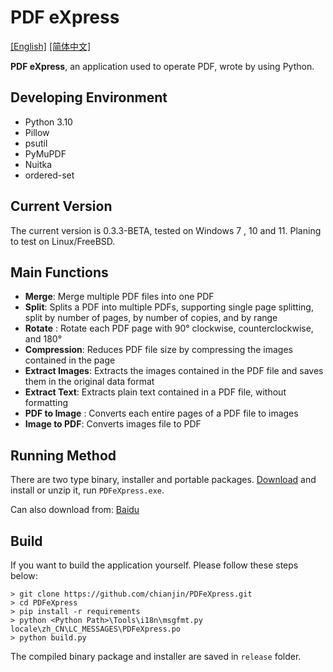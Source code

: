 # PDF eXpress

[[English]](https://github.com/chianjin/PDFeXpress/blob/main/README.md)  [[简体中文]](https://github.com/chianjin/PDFeXpress/blob/main/README.zh_CN.md)

**PDF eXpress**, an application used to operate PDF, wrote by using Python.

## Developing Environment

- Python 3.10
- Pillow
- psutil
- PyMuPDF
- Nuitka
- ordered-set

## Current Version

The current version is 0.3.3-BETA, tested on Windows 7 , 10 and 11. Planing to test on Linux/FreeBSD.

## Main Functions

- **Merge**: Merge multiple PDF files into one PDF
- **Split**: Splits a PDF into multiple PDFs, supporting single page splitting, split by number of pages, by number of
  copies, and by range
- **Rotate** : Rotate each PDF page with 90° clockwise, counterclockwise, and 180°
- **Compression**: Reduces PDF file size by compressing the images contained in the page
- **Extract Images**: Extracts the images contained in the PDF file and saves them in the original data format
- **Extract Text**: Extracts plain text contained in a PDF file, without formatting
- **PDF to Image** : Converts each entire pages of a PDF file to images
- **Image to PDF**: Converts images file to PDF

## Running Method

There are two type binary, installer and portable packages. [Download](https://github.com/chianjin/PDFeXpress/releases)
and install or unzip it, run `PDFeXpress.exe`.

Can also download from: [Baidu](https://pan.baidu.com/s/14I_0RdbfVqpWORXfgYlEjQ?pwd=i4xb)

## Build

If you want to build the application yourself. Please follow these steps below:

```shell
> git clone https://github.com/chianjin/PDFeXpress.git
> cd PDFeXpress
> pip install -r requirements
> python <Python Path>\Tools\i18n\msgfmt.py locale\zh_CN\LC_MESSAGES\PDFeXpress.po
> python build.py
```

The compiled binary package and installer are saved in `release` folder.

